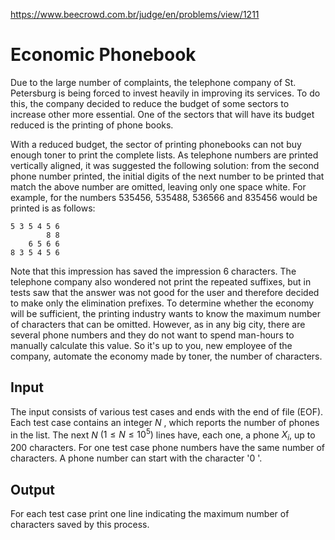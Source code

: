https://www.beecrowd.com.br/judge/en/problems/view/1211

# Economic Phonebook

Due to the large number of complaints, the telephone company of St. Petersburg
is being forced to invest heavily in improving its services. To do this, the
company decided to reduce the budget of some sectors to increase other more
essential. One of the sectors that will have its budget reduced is the
printing of phone books.

With a reduced budget, the sector of printing phonebooks can not buy enough
toner to print the complete lists. As telephone numbers are printed vertically
aligned, it was suggested the following solution: from the second phone number
printed, the initial digits of the next number to be printed that match the
above number are omitted, leaving only one space white. For example, for the
numbers 535456, 535488, 536566 and 835456 would be printed is as follows:

    5 3 5 4 5 6
            8 8
        6 5 6 6
    8 3 5 4 5 6

Note that this impression has saved the impression 6 characters. The telephone
company also wondered not print the repeated suffixes, but in tests saw that
the answer was not good for the user and therefore decided to make only the
elimination prefixes. To determine whether the economy will be sufficient, the
printing industry wants to know the maximum number of characters that can be
omitted. However, as in any big city, there are several phone numbers and they
do not want to spend man-hours to manually calculate this value. So it's up to
you, new employee of the company, automate the economy made ​​by toner, the
number of characters.

## Input

The input consists of various test cases and ends with the end of file (EOF).
Each test case contains an integer $N$  , which reports the number of phones in
the list. The next $N$ $(1 \leq N \leq 10^5)$ lines have, each one, a phone $X_i$, up to 200
characters. For one test case phone numbers have the same number of
characters. A phone number can start with the character '0 '.

## Output

For each test case print one line indicating the maximum number of characters
saved by this process.
